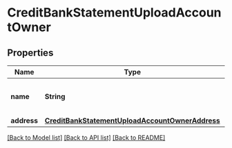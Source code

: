 # CreditBankStatementUploadAccountOwner

## Properties
Name | Type | Description | Notes
------------ | ------------- | ------------- | -------------
**name** | **String** | The name of the account owner | 
**address** | [**CreditBankStatementUploadAccountOwnerAddress**](CreditBankStatementUploadAccountOwnerAddress.md) |  | 

[[Back to Model list]](../README.md#documentation-for-models) [[Back to API list]](../README.md#documentation-for-api-endpoints) [[Back to README]](../README.md)


